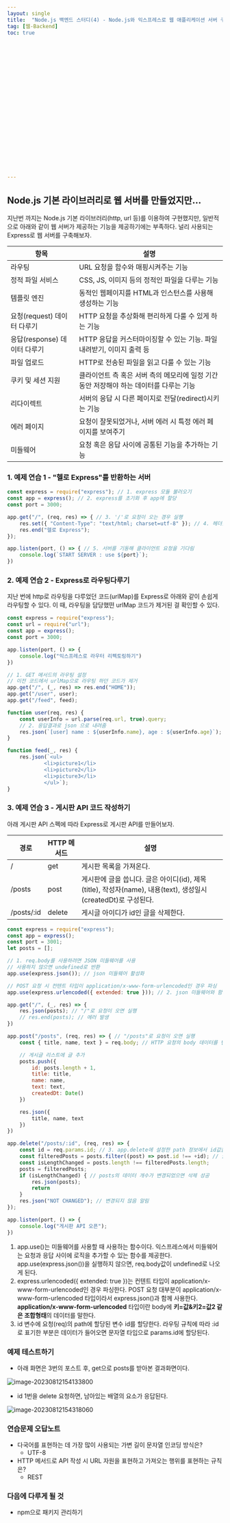 ```yaml
---
layout: single
title:  "Node.js 백엔드 스터디(4) - Node.js와 익스프레스로 웹 애플리케이션 서버 구현하기"
tag: [웹-Backend]
toc: true 























---
```


## Node.js 기본 라이브러리로 웹 서버를 만들었지만...

지난번 까지는 Node.js 기본 라이브러리(http, url 등)를 이용하여 구현했지만, 일반적으로 아래와 같이 웹 서버가 제공하는 기능을 제공하기에는 부족하다. 널리 사용되는 Express로 웹 서버를 구축해보자.

| 항목                         | 설명                                                         |
| ---------------------------- | ------------------------------------------------------------ |
| 라우팅                       | URL 요청을 함수와 매핑시켜주는 기능                          |
| 정적 파일 서비스             | CSS, JS, 이미지 등의 정적인 파일을 다루는 기능               |
| 템플릿 엔진                  | 동적인 웹페이지를 HTML과 인스턴스를 사용해 생성하는 기능     |
| 요청(request) 데이터 다루기  | HTTP 요청을 추상화해 편리하게 다룰 수 있게 하는 기능         |
| 응답(response) 데이터 다루기 | HTTP 응답을 커스터마이징할 수 있는 기능. 파일 내려받기, 이미지 출력 등 |
| 파일 업로드                  | HTTP로 전송된 파일을 읽고 다룰 수 있는 기능                  |
| 쿠키 및 세션 지원            | 클라이언트 측 혹은 서버 측의 메모리에 일정 기간 동안 저장해야 하는 데이터를 다루는 기능 |
| 리다이렉트                   | 서버의 응답 시 다른 페이지로 전달(redirect)시키는 기능       |
| 에러 페이지                  | 요청이 잘못되었거나, 서버 에러 시 특정 에러 페이지를 보여주기 |
| 미들웨어                     | 요청 혹은 응답 사이에 공통된 기능을 추가하는 기능            |









### 1. 예제 연습 1 - "헬로 Express"를 반환하는 서버

```javascript
const express = require("express"); // 1. express 모듈 불러오기
const app = express(); // 2. express를 초기화 후 app에 할당
const port = 3000;

app.get("/", (req, res) => { // 3. '/'로 요청이 오는 경우 실행
    res.set({ "Content-Type": "text/html; charset=utf-8" }); // 4. 헤더값 설정
    res.end("헬로 Express");
});

app.listen(port, () => { // 5. 서버를 기동해 클라이언트 요청을 기다림
    console.log(`START SERVER : use ${port}`);
})
```







### 2. 예제 연습 2 - Express로 라우팅다루기

지난 번에 http로 라우팅을 다루었던 코드(urlMap)를 Express로 아래와 같이 손쉽게 라우팅할 수 있다. 이 때, 라우팅을 담당했떤 urlMap 코드가 제거된 걸 확인할 수 있다.

```javascript
const express = require("express");
const url = require("url");
const app = express();
const port = 3000;

app.listen(port, () => {
    console.log("익스프레스로 라우터 리펙토링하기")
})

// 1. GET 메서드의 라우팅 설정
// 이전 코드에서 urlMap으로 라우팅 하던 코드가 제거
app.get("/", (_, res) => res.end("HOME"));
app.get("/user", user);
app.get("/feed", feed);

function user(req, res) {
    const userInfo = url.parse(req.url, true).query;
    // 2. 응답결과로 json 으로 내려줌
    res.json(`[user] name : ${userInfo.name}, age : ${userInfo.age}`);
}

function feed(_, res) {
    res.json(`<ul>
            <li>picture1</li>
            <li>picture2</li>
            <li>picture3</li>
            </ul>`);
}
```









### 3. 예제 연습 3 - 게시판 API 코드 작성하기

아래 게시판 API 스펙에 따라 Express로 게시판 API를 만들어보자.

| 경로       | HTTP 메서드 | 설명                                                         |
| ---------- | ----------- | ------------------------------------------------------------ |
| /          | get         | 게시판 목록을 가져온다.                                      |
| /posts     | post        | 게시판에 글을 씁니다. 글은 아이디(id), 제목(title), 작성자(name), 내용(text), 생성일시(createdDt)로 구성된다. |
| /posts/:id | delete      | 게시글 아이디가 id인 글을 삭제한다.                          |

```javascript
const express = require("express");
const app = express();
const port = 3001;
let posts = [];

// 1. req.body를 사용하려면 JSON 미들웨어를 사용
// 사용하지 않으면 undefined로 반환
app.use(express.json()); // json 미들웨어 활성화

// POST 요청 시 컨텐트 타입이 application/x-www-form-urlencoded인 경우 파싱
app.use(express.urlencoded({ extended: true })); // 2. json 미들웨어와 함께 사용

app.get("/", (_, res) => {
    res.json(posts); // "/"로 요청이 오면 실행
    // res.end(posts); // 에러 발생
})

app.post("/posts", (req, res) => { // "/posts"로 요청이 오면 실행
    const { title, name, text } = req.body; // HTTP 요청의 body 데이터를 변수에 할당

    // 게시글 리스트에 글 추가
    posts.push({
        id: posts.length + 1,
        title: title,
        name: name,
        text: text,
        createdDt: Date()
    })

    res.json({
        title, name, text
    })
})

app.delete("/posts/:id", (req, res) => {
    const id = req.params.id; // 3. app.delete에 설정한 path 정보에서 id값을 가져옴
    const filteredPosts = posts.filter((post) => post.id !== +id); // 글 삭제 로직
    const isLengthChanged = posts.length !== filteredPosts.length;
    posts = filteredPosts;
    if (isLengthChanged) { // posts의 데이터 개수가 변경되었으면 삭제 성공
        res.json(posts);
        return
    }
    res.json("NOT CHANGED"); // 변경되지 않음 알림
});

app.listen(port, () => {
    console.log("게시판 API 오픈");
})
```



1. app.use()는 미들웨어를 사용할 때 사용하는 함수이다. 익스프레스에서 미들웨어는 요청과 응답 사이에 로직을 추가할 수 있는 함수를 제공한다. app.use(express.json())을 실행하지 않으면, req.body값이 undefined로 나오게 된다.
2. express.urlencoded({ extended: true })는 컨텐트 타입이 application/x-www-form-urlencoded인 경우 파싱한다. POST 요청 대부분이 application/x-www-form-urlencoded 타입이라서 express.json()과 함께 사용한다. **application/x-www-form-urlencoded** 타입이란 body에 **키=값&키2=값2 같은 조합형태**의 데이터를 말한다.
3. id 변수에 요청(req)의 path에 할당된 변수 id를 할당한다. 라우팅 규칙에 따라 :id로 표기한 부분은 데이터가 들어오면 문자열 타입으로 params.id에 할당된다.





### 예제 테스트하기

- 아래 화면은 3번의 포스트 후, get으로 posts를 받아본 결과화면이다.

![image-20230812154133800](../../images/2023-08-12-a26/image-20230812154133800.png)

- id 1번을 delete 요청하면, 남아있는 배열의 요소가 응답된다.

![image-20230812154318060](../../images/2023-08-12-a26/image-20230812154318060.png)





### 연습문제 오답노트

- 다국어를 표현하는 데 가장 많이 사용되는 가변 길이 문자열 인코딩 방식은?
  - UTF-8
- HTTP 메서드로 API 작성 시 URL 자원을 표현하고 가져오는 행위를 표현하는 규칙은?
  - REST





### 다음에 다루게 될 것

- npm으로 패키지 관리하기

